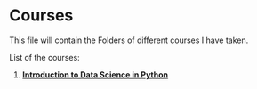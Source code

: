 # Courses
This file will contain the Folders of different courses I have taken.

List of the courses:
1. [**Introduction to Data Science in Python**](https://www.coursera.org/learn/python-data-analysis/home/welcome)
